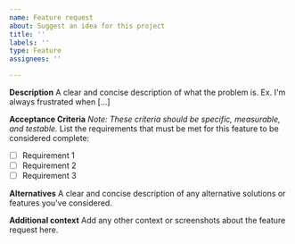 ```yaml
---
name: Feature request
about: Suggest an idea for this project
title: ''
labels: ''
type: Feature
assignees: ''

---
```


**Description**
A clear and concise description of what the problem is. Ex. I'm always frustrated when [...]

**Acceptance Criteria**
*Note: These criteria should be specific, measurable, and testable.*
List the requirements that must be met for this feature to be considered complete:
- [ ] Requirement 1
- [ ] Requirement 2
- [ ] Requirement 3

**Alternatives**
A clear and concise description of any alternative solutions or features you've considered.

**Additional context**
Add any other context or screenshots about the feature request here.
